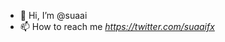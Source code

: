 - 👋 Hi, I’m @suaai
- 📫 How to reach me *https://twitter.com/suaaifx*

<!---
suaai/suaai is a ✨ special ✨ repository because its `README.md` (this file) appears on your GitHub profile.
You can click the Preview link to take a look at your changes.
--->
